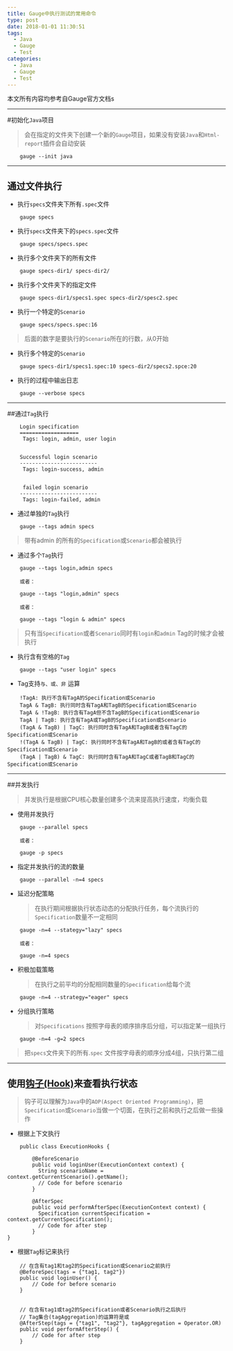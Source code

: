 ```yaml
---
title: Gauge中执行测试的常用命令
type: post
date: 2018-01-01 11:30:51
tags:
  - Java
  - Gauge
  - Test
categories:
  - Java
  - Gauge
  - Test
---
```


本文所有内容均参考自Gauge官方文档s

---

#初始化`Java`项目

> 会在指定的文件夹下创建一个新的`Gauge`项目，如果没有安装`Java`和`Html-report`插件会自动安装

```
    gauge --init java
```

---


## 通过文件执行

- 执行`specs`文件夹下所有`.spec`文件

```
    gauge specs
```

- 执行`specs`文件夹下的`specs.spec`文件

```
    gauge specs/specs.spec
```

- 执行多个文件夹下的所有文件

```
    gauge specs-dir1/ specs-dir2/
```

- 执行多个文件夹下的指定文件

```
    gauge specs-dir1/specs1.spec specs-dir2/spesc2.spec
```

- 执行一个特定的`Scenario`

```
    gauge specs/specs.spec:16
```

> 后面的数字是要执行的`Scenario`所在的行数，从0开始

- 执行多个特定的`Scenario`

```
    gauge specs-dir1/specs1.spec:10 specs-dir2/specs2.spce:20
```

- 执行的过程中输出日志

```
    gauge --verbose specs
```

---

##通过`Tag`执行

```
    Login specification
    ===================
     Tags: login, admin, user login


    Successful login scenario
    -------------------------
     Tags: login-success, admin


     failed login scenario
    -------------------------
     Tags: login-failed, admin
```

- 通过单独的`Tag`执行

```
    gauge --tags admin specs
```

> 带有admin 的所有的`Specification`或`Scenario`都会被执行

- 通过多个`Tag`执行

```
    gauge --tags login,admin specs

    或者：

    gauge --tags "login,admin" specs

    或者：

    gauge --tags "login & admin" specs
```

> 只有当`Specification`或者`Scenario`同时有`login`和`admin` Tag的时候才会被执行

- 执行含有空格的`Tag`

```
    gauge --tags "user login" specs
```

- Tag支持`与、或、非` 运算

```
    !TagA: 执行不含有TagA的Specification或Scenario
    TagA & TagB: 执行同时含有TagA和TagB的Specification或Scenario
    TagA & !TagB: 执行含有TagA但不含TagB的Specification或Scenario
    TagA | TagB: 执行含有TagA或TagB的Specification或Scenario
    (TagA & TagB) | TagC: 执行同时含有TagA和TagB或者含有TagC的Specification或Scenario
    !(TagA & TagB) | TagC: 执行同时不含有TagA和TagB的或者含有TagC的Specification或Scenario
    (TagA | TagB) & TagC: 执行同时含有TagA和TagC或者TagB和TagC的Specification或Scenario

```

---

##并发执行

> 并发执行是根据CPU核心数量创建多个流来提高执行速度，均衡负载

- 使用并发执行

```
    gauge --parallel specs

    或者：

    gauge -p specs
```

- 指定并发执行的流的数量

```
    gauge --parallel -n=4 specs
```

- 延迟分配策略
  > 在执行期间根据执行状态动态的分配执行任务，每个流执行的`Specification`数量不一定相同

```
    gauge -n=4 --stategy="lazy" specs

    或者：

    gauge -n=4 specs
```

- 积极加载策略
  > 在执行之前平均的分配相同数量的`Specification`给每个流

```
    gauge -n=4 --strategy="eager" specs
```

- 分组执行策略
  > 对`Specifications` 按照字母表的顺序排序后分组，可以指定某一组执行

```
    gauge -n=4 -g=2 specs
```

> 把`specs`文件夹下的所有.`spec` 文件按字母表的顺序分成4组，只执行第二组

---

## 使用[钩子(Hook)](http://getgauge.io/documentation/user/current/advanced_readings/execution_hooks/context.html)来查看执行状态

> 钩子可以理解为`Java`中的`AOP(Aspect Oriented Programming)`，把`Specification`或`Scenario`当做一个切面，在执行之前和执行之后做一些操作

- 根据上下文执行

```
    public class ExecutionHooks {

        @BeforeScenario
        public void loginUser(ExecutionContext context) {
          String scenarioName = context.getCurrentScenario().getName();
          // Code for before scenario
        }

        @AfterSpec
        public void performAfterSpec(ExecutionContext context) {
          Specification currentSpecification = context.getCurrentSpecification();
          // Code for after step
        }
}
```

- 根据`Tag`标记来执行

```
    // 在含有tag1和tag2的Specification或Scenario之前执行
    @BeforeSpec(tags = {"tag1, tag2"})
    public void loginUser() {
        // Code for before scenario
    }


    // 在含有tag1或tag2的Specification或者Scenario执行之后执行
    // Tag集合(tagAggregation)的运算符是或
    @AfterStep(tags = {"tag1", "tag2"}, tagAggregation = Operator.OR)
    public void performAfterStep() {
        // Code for after step
    }
```
